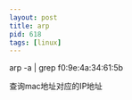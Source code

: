 ```yaml
---
layout: post
title: arp
pid: 618
tags: [linux]
---
```




arp -a | grep f0:9e:4a:34:61:5b

查询mac地址对应的IP地址




